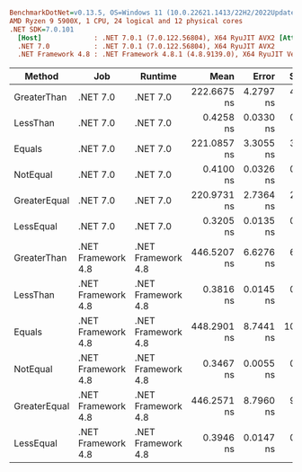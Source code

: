 ``` ini

BenchmarkDotNet=v0.13.5, OS=Windows 11 (10.0.22621.1413/22H2/2022Update/SunValley2)
AMD Ryzen 9 5900X, 1 CPU, 24 logical and 12 physical cores
.NET SDK=7.0.101
  [Host]             : .NET 7.0.1 (7.0.122.56804), X64 RyuJIT AVX2 [AttachedDebugger]
  .NET 7.0           : .NET 7.0.1 (7.0.122.56804), X64 RyuJIT AVX2
  .NET Framework 4.8 : .NET Framework 4.8.1 (4.8.9139.0), X64 RyuJIT VectorSize=256


```
|       Method |                Job |            Runtime |        Mean |     Error |     StdDev |
|------------- |------------------- |------------------- |------------:|----------:|-----------:|
|  GreaterThan |           .NET 7.0 |           .NET 7.0 | 222.6675 ns | 4.2797 ns |  4.5792 ns |
|     LessThan |           .NET 7.0 |           .NET 7.0 |   0.4258 ns | 0.0330 ns |  0.0688 ns |
|       Equals |           .NET 7.0 |           .NET 7.0 | 221.0857 ns | 3.3055 ns |  3.0920 ns |
|     NotEqual |           .NET 7.0 |           .NET 7.0 |   0.4100 ns | 0.0326 ns |  0.0545 ns |
| GreaterEqual |           .NET 7.0 |           .NET 7.0 | 220.9731 ns | 2.7364 ns |  2.5596 ns |
|    LessEqual |           .NET 7.0 |           .NET 7.0 |   0.3205 ns | 0.0135 ns |  0.0126 ns |
|  GreaterThan | .NET Framework 4.8 | .NET Framework 4.8 | 446.5207 ns | 6.6276 ns |  6.1994 ns |
|     LessThan | .NET Framework 4.8 | .NET Framework 4.8 |   0.3816 ns | 0.0145 ns |  0.0136 ns |
|       Equals | .NET Framework 4.8 | .NET Framework 4.8 | 448.2901 ns | 8.7441 ns | 10.7385 ns |
|     NotEqual | .NET Framework 4.8 | .NET Framework 4.8 |   0.3467 ns | 0.0055 ns |  0.0049 ns |
| GreaterEqual | .NET Framework 4.8 | .NET Framework 4.8 | 446.2571 ns | 8.7960 ns |  9.0328 ns |
|    LessEqual | .NET Framework 4.8 | .NET Framework 4.8 |   0.3946 ns | 0.0147 ns |  0.0137 ns |
